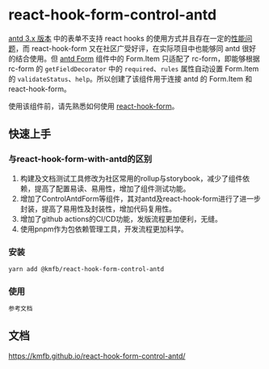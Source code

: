 # react-hook-form-control-antd

[antd 3.x 版本](https://ant-design-3x.gitee.io/components/form-cn/) 中的表单不支持 react hooks 的使用方式并且存在一定的[性能问题](https://github.com/ant-design/ant-design/issues?q=form+%E5%8D%A1%E9%A1%BF)，而 react-hook-form 又在社区广受好评，在实际项目中也能够同 antd 很好的结合使用。但 [antd Form](https://ant-design-3x.gitee.io/components/form-cn/) 组件中的 Form.Item 只适配了 rc-form，即能够根据 rc-form 的 `getFieldDecorator` 中的 `required`、`rules` 属性自动设置 Form.Item 的 `validateStatus`、`help`。所以创建了该组件用于连接 antd 的 Form.Item 和 react-hook-form。

使用该组件前，请先熟悉如何使用 [react-hook-form](https://react-hook-form.com/get-started#Quickstart)。

## 快速上手

### 与react-hook-form-with-antd的区别
1. 构建及文档测试工具修改为社区常用的rollup与storybook，减少了组件依赖，提高了配置易读、易用性，增加了组件测试功能。
2. 增加了ControlAntdForm等组件，其对antd及react-hook-form进行了进一步封装，提高了易用性及封装性，增加代码复用性。
3. 增加了github actions的CI/CD功能，发版流程更加便利，无缝。
4. 使用pnpm作为包依赖管理工具，开发流程更加科学。

### 安装

```bash
yarn add @kmfb/react-hook-form-control-antd
```

### 使用

```jsx | pure
参考文档
```

## 文档

https://kmfb.github.io/react-hook-form-control-antd/


